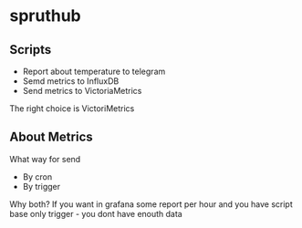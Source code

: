 # spruthub


## Scripts
- Report about temperature to telegram
- Semd metrics to InfluxDB
- Send metrics to VictoriaMetrics

The right choice is VictoriMetrics

## About Metrics
What way for send
- By cron
- By trigger

Why both? If you want in grafana some report per hour and you have script base only trigger - you dont have enouth data

